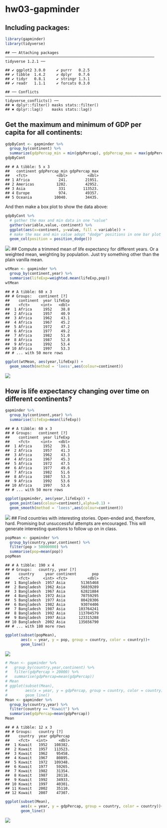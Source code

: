 hw03-gapminder
================

Including packages:
-------------------

``` r
library(gapminder)
library(tidyverse)
```

    ## ── Attaching packages ─────────────────────────────────────────────────────────────────── tidyverse 1.2.1 ──

    ## ✔ ggplot2 3.0.0     ✔ purrr   0.2.5
    ## ✔ tibble  1.4.2     ✔ dplyr   0.7.6
    ## ✔ tidyr   0.8.1     ✔ stringr 1.3.1
    ## ✔ readr   1.1.1     ✔ forcats 0.3.0

    ## ── Conflicts ────────────────────────────────────────────────────────────────────── tidyverse_conflicts() ──
    ## ✖ dplyr::filter() masks stats::filter()
    ## ✖ dplyr::lag()    masks stats::lag()

Get the maximum and minimum of GDP per capita for all continents:
-----------------------------------------------------------------

``` r
gdpByCont <- gapminder %>% 
  group_by(continent) %>% 
  summarize(gdpPercap_min = min(gdpPercap), gdpPercap_max = max(gdpPercap))
gdpByCont
```

    ## # A tibble: 5 x 3
    ##   continent gdpPercap_min gdpPercap_max
    ##   <fct>             <dbl>         <dbl>
    ## 1 Africa             241.        21951.
    ## 2 Americas          1202.        42952.
    ## 3 Asia               331        113523.
    ## 4 Europe             974.        49357.
    ## 5 Oceania          10040.        34435.

And then make a box plot to show the data above:

``` r
gdpByCont %>% 
  # gather the max and min data in one "value"
  gather(variable,value,-continent) %>% 
  ggplot(aes(x=continent, y=value, fill = variable)) + 
  # make the max and min value adopt "dodge" positions in one bar plot
  geom_col(position = position_dodge())
```

![](hw03-gapminder_files/figure-markdown_github/unnamed-chunk-3-1.png) \#\# Compute a trimmed mean of life expectancy for different years. Or a weighted mean, weighting by population. Just try something other than the plain vanilla mean.

``` r
wtMean <- gapminder %>% 
  group_by(continent,year) %>% 
  summarise(lifeExp=weighted.mean(lifeExp,pop))
wtMean
```

    ## # A tibble: 60 x 3
    ## # Groups:   continent [?]
    ##    continent  year lifeExp
    ##    <fct>     <int>   <dbl>
    ##  1 Africa     1952    38.8
    ##  2 Africa     1957    40.9
    ##  3 Africa     1962    43.1
    ##  4 Africa     1967    45.2
    ##  5 Africa     1972    47.2
    ##  6 Africa     1977    49.2
    ##  7 Africa     1982    51.0
    ##  8 Africa     1987    52.8
    ##  9 Africa     1992    53.4
    ## 10 Africa     1997    53.3
    ## # ... with 50 more rows

``` r
ggplot(wtMean, aes(year,lifeExp)) +
  geom_smooth(method = 'loess',aes(colour=continent))
```

![](hw03-gapminder_files/figure-markdown_github/unnamed-chunk-5-1.png)

How is life expectancy changing over time on different continents?
------------------------------------------------------------------

``` r
gapminder %>% 
  group_by(continent,year) %>% 
  summarise(lifeExp=mean(lifeExp))
```

    ## # A tibble: 60 x 3
    ## # Groups:   continent [?]
    ##    continent  year lifeExp
    ##    <fct>     <int>   <dbl>
    ##  1 Africa     1952    39.1
    ##  2 Africa     1957    41.3
    ##  3 Africa     1962    43.3
    ##  4 Africa     1967    45.3
    ##  5 Africa     1972    47.5
    ##  6 Africa     1977    49.6
    ##  7 Africa     1982    51.6
    ##  8 Africa     1987    53.3
    ##  9 Africa     1992    53.6
    ## 10 Africa     1997    53.6
    ## # ... with 50 more rows

``` r
ggplot(gapminder, aes(year,lifeExp)) +
  geom_point(aes(colour=continent),alpha=0.1) +
  geom_smooth(method = 'loess',aes(colour=continent))
```

![](hw03-gapminder_files/figure-markdown_github/unnamed-chunk-7-1.png) \#\# Find countries with interesting stories. Open-ended and, therefore, hard. Promising but unsuccessful attempts are encouraged. This will generate interesting questions to follow up on in class.

``` r
popMean <- gapminder %>% 
  group_by(country,year,continent) %>% 
  filter(pop > 50000000) %>%  
  summarise(pop=mean(pop))
popMean
```

    ## # A tibble: 190 x 4
    ## # Groups:   country, year [?]
    ##    country     year continent       pop
    ##    <fct>      <int> <fct>         <dbl>
    ##  1 Bangladesh  1957 Asia       51365468
    ##  2 Bangladesh  1962 Asia       56839289
    ##  3 Bangladesh  1967 Asia       62821884
    ##  4 Bangladesh  1972 Asia       70759295
    ##  5 Bangladesh  1977 Asia       80428306
    ##  6 Bangladesh  1982 Asia       93074406
    ##  7 Bangladesh  1987 Asia      103764241
    ##  8 Bangladesh  1992 Asia      113704579
    ##  9 Bangladesh  1997 Asia      123315288
    ## 10 Bangladesh  2002 Asia      135656790
    ## # ... with 180 more rows

``` r
ggplot(subset(popMean),
       aes(x = year, y = pop, group = country, color = country))+
       geom_line()
```

![](hw03-gapminder_files/figure-markdown_github/unnamed-chunk-9-1.png)

``` r
# Mean <- gapminder %>% 
#   group_by(country,year,continent) %>% 
#   filter(gdpPercap > 20000) %>%  
#   summarise(gdpPercap=mean(gdpPercap))
# Mean
# ggplot(subset(Mean),
#        aes(x = year, y = gdpPercap, group = country, color = country))+
#        geom_line()
Mean <- gapminder %>% 
  group_by(country,year) %>% 
  filter(country == "Kuwait") %>%  
  summarise(gdpPercap=mean(gdpPercap))
Mean
```

    ## # A tibble: 12 x 3
    ## # Groups:   country [?]
    ##    country  year gdpPercap
    ##    <fct>   <int>     <dbl>
    ##  1 Kuwait   1952   108382.
    ##  2 Kuwait   1957   113523.
    ##  3 Kuwait   1962    95458.
    ##  4 Kuwait   1967    80895.
    ##  5 Kuwait   1972   109348.
    ##  6 Kuwait   1977    59265.
    ##  7 Kuwait   1982    31354.
    ##  8 Kuwait   1987    28118.
    ##  9 Kuwait   1992    34933.
    ## 10 Kuwait   1997    40301.
    ## 11 Kuwait   2002    35110.
    ## 12 Kuwait   2007    47307.

``` r
ggplot(subset(Mean),
       aes(x = year, y = gdpPercap, group = country, color = country))+
       geom_line()
```

![](hw03-gapminder_files/figure-markdown_github/unnamed-chunk-10-1.png)
